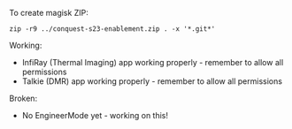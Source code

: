 To create magisk ZIP:

`zip -r9 ../conquest-s23-enablement.zip . -x '*.git*'`

Working:
- InfiRay (Thermal Imaging) app working properly - remember to allow all permissions
- Talkie (DMR) app working properly - remember to allow all permissions

Broken:
- No EngineerMode yet - working on this!
